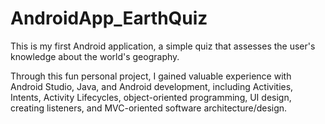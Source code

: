 # AndroidApp_EarthQuiz

This is my first Android application, a simple quiz that assesses the user's knowledge about the world's geography. 

Through this fun personal project, I gained valuable experience with Android Studio, Java, and Android development, including
Activities, Intents, Activity Lifecycles, object-oriented programming, UI design, creating listeners, and MVC-oriented software
architecture/design.
